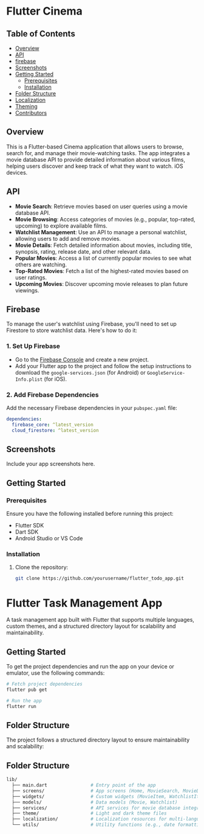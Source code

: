 # Flutter Cinema

## Table of Contents
- [Overview](#overview)
-  [API](#API)
- [firebase](#Firebase)
- [Screenshots](#screenshots)
- [Getting Started](#getting-started)
  - [Prerequisites](#prerequisites)
  - [Installation](#installation)
- [Folder Structure](#folder-structure)
- [Localization](#localization)
- [Theming](#theming)
- [Contributors](#contributors)
  
## Overview
This is a Flutter-based Cinema application that allows users to browse, search for, and manage their movie-watching tasks. The app integrates a movie database API to provide detailed information about various films, helping users discover and keep track of what they want to watch.  iOS devices.

## API
- **Movie Search**: Retrieve movies based on user queries using a movie database API.
- **Movie Browsing**: Access categories of movies (e.g., popular, top-rated, upcoming) to explore available films.
- **Watchlist Management**: Use an API to manage a personal watchlist, allowing users to add and remove movies.
- **Movie Details**: Fetch detailed information about movies, including title, synopsis, rating, release date, and other relevant data.
-  **Popular Movies**: Access a list of currently popular movies to see what others are watching.
- **Top-Rated Movies**: Fetch a list of the highest-rated movies based on user ratings.
- **Upcoming Movies**: Discover upcoming movie releases to plan future viewings.

## Firebase

To manage the user's watchlist using Firebase, you'll need to set up Firestore to store watchlist data. Here's how to do it:

### 1. Set Up Firebase

- Go to the [Firebase Console](https://console.firebase.google.com/) and create a new project.
- Add your Flutter app to the project and follow the setup instructions to download the `google-services.json` (for Android) or `GoogleService-Info.plist` (for iOS).

### 2. Add Firebase Dependencies

Add the necessary Firebase dependencies in your `pubspec.yaml` file:

```yaml
dependencies:
  firebase_core: ^latest_version
  cloud_firestore: ^latest_version
```
## Screenshots
Include your app screenshots here.

## Getting Started

### Prerequisites
Ensure you have the following installed before running this project:
- Flutter SDK
- Dart SDK
- Android Studio or VS Code

### Installation
1. Clone the repository:
   ```bash
   git clone https://github.com/yourusername/flutter_todo_app.git
# Flutter Task Management App

A task management app built with Flutter that supports multiple languages, custom themes, and a structured directory layout for scalability and maintainability.

## Getting Started

To get the project dependencies and run the app on your device or emulator, use the following commands:

```bash
# Fetch project dependencies
flutter pub get

# Run the app
flutter run
```

## Folder Structure

The project follows a structured directory layout to ensure maintainability and scalability:

## Folder Structure
```bash
lib/
  ├── main.dart                # Entry point of the app
  ├── screens/                 # App screens (Home, MovieSearch, MovieDetails, Watchlist, etc.)
  ├── widgets/                 # Custom widgets (MovieItem, WatchlistItem, etc.)
  ├── models/                  # Data models (Movie, Watchlist)
  ├── services/                # API services for movie database integration
  ├── theme/                   # Light and dark theme files
  ├── localization/            # Localization resources for multi-language support
  └── utils/                   # Utility functions (e.g., date formatting, API handling)
```

